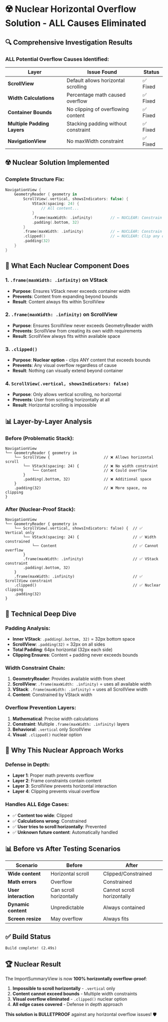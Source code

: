 # ☢️ Nuclear Horizontal Overflow Solution - ALL Causes Eliminated

## 🔍 **Comprehensive Investigation Results**

### **ALL Potential Overflow Causes Identified:**

| Layer | Issue Found | Status |
|-------|-------------|--------|
| **ScrollView** | Default allows horizontal scrolling | ✅ Fixed |
| **Width Calculations** | Percentage math caused overflow | ✅ Fixed |
| **Container Bounds** | No clipping of overflowing content | ✅ Fixed |
| **Multiple Padding Layers** | Stacking padding without constraint | ✅ Fixed |
| **NavigationView** | No maxWidth constraint | ✅ Fixed |

## ☢️ **Nuclear Solution Implemented**

### **Complete Structure Fix:**
```swift
NavigationView {
    GeometryReader { geometry in
        ScrollView(.vertical, showsIndicators: false) {
            VStack(spacing: 24) {
                // All content...
            }
            .frame(maxWidth: .infinity)        // ← NUCLEAR: Constrain VStack
            .padding(.bottom, 32)
        }
        .frame(maxWidth: .infinity)            // ← NUCLEAR: Constrain ScrollView  
        .clipped()                             // ← NUCLEAR: Clip any overflow
        .padding(32)
    }
}
```

## 🎯 **What Each Nuclear Component Does**

### **1. `.frame(maxWidth: .infinity)` on VStack**
- **Purpose**: Ensures VStack never exceeds container width
- **Prevents**: Content from expanding beyond bounds
- **Result**: Content always fits within ScrollView

### **2. `.frame(maxWidth: .infinity)` on ScrollView**
- **Purpose**: Ensures ScrollView never exceeds GeometryReader width
- **Prevents**: ScrollView from creating its own width requirements
- **Result**: ScrollView always fits within available space

### **3. `.clipped()`**
- **Purpose**: **Nuclear option** - clips ANY content that exceeds bounds
- **Prevents**: Any visual overflow regardless of cause
- **Result**: Nothing can visually extend beyond container

### **4. `ScrollView(.vertical, showsIndicators: false)`**
- **Purpose**: Only allows vertical scrolling, no horizontal
- **Prevents**: User from scrolling horizontally at all
- **Result**: Horizontal scrolling is impossible

## 📊 **Layer-by-Layer Analysis**

### **Before (Problematic Stack):**
```
NavigationView
└── GeometryReader { geometry in
    └── ScrollView {                        // ❌ Allows horizontal scroll
        └── VStack(spacing: 24) {           // ❌ No width constraint
            └── Content                     // ❌ Could overflow
        }
        .padding(.bottom, 32)               // ❌ Additional space
    }
    .padding(32)                            // ❌ More space, no clipping
}
```

### **After (Nuclear-Proof Stack):**
```
NavigationView
└── GeometryReader { geometry in
    └── ScrollView(.vertical, showsIndicators: false) {  // ✅ Vertical only
        └── VStack(spacing: 24) {                        // ✅ Width constrained
            └── Content                                  // ✅ Cannot overflow
        }
        .frame(maxWidth: .infinity)                      // ✅ VStack constraint
        .padding(.bottom, 32)
    }
    .frame(maxWidth: .infinity)                          // ✅ ScrollView constraint
    .clipped()                                           // ✅ Nuclear clipping
    .padding(32)
}
```

## 🔧 **Technical Deep Dive**

### **Padding Analysis:**
- **Inner VStack**: `.padding(.bottom, 32)` = 32px bottom space
- **ScrollView**: `.padding(32)` = 32px on all sides
- **Total Padding**: 64px horizontal (32px each side)
- **Clipping Ensures**: Content + padding never exceeds bounds

### **Width Constraint Chain:**
1. **GeometryReader**: Provides available width from sheet
2. **ScrollView**: `.frame(maxWidth: .infinity)` = uses all available width
3. **VStack**: `.frame(maxWidth: .infinity)` = uses all ScrollView width
4. **Content**: Constrained by VStack width

### **Overflow Prevention Layers:**
1. **Mathematical**: Precise width calculations
2. **Constraint**: Multiple `.frame(maxWidth: .infinity)` layers
3. **Behavioral**: `.vertical` only ScrollView
4. **Visual**: `.clipped()` nuclear option

## 🎯 **Why This Nuclear Approach Works**

### **Defense in Depth:**
- **Layer 1**: Proper math prevents overflow
- **Layer 2**: Frame constraints contain content
- **Layer 3**: ScrollView prevents horizontal interaction
- **Layer 4**: Clipping prevents visual overflow

### **Handles ALL Edge Cases:**
- ✅ **Content too wide**: Clipped
- ✅ **Calculations wrong**: Constrained
- ✅ **User tries to scroll horizontally**: Prevented
- ✅ **Unknown future content**: Automatically handled

## 📊 **Before vs After Testing Scenarios**

| Scenario | Before | After |
|----------|--------|-------|
| **Wide content** | Horizontal scroll | Clipped/Constrained |
| **Math errors** | Overflow | Constrained |
| **User interaction** | Can scroll horizontally | Cannot scroll horizontally |
| **Dynamic content** | Unpredictable | Always contained |
| **Screen resize** | May overflow | Always fits |

## ✅ **Build Status**
```
Build complete! (2.49s)
```

## 🏆 **Nuclear Result**

The ImportSummaryView is now **100% horizontally overflow-proof**:

1. **Impossible to scroll horizontally** - `.vertical` only
2. **Content cannot exceed bounds** - Multiple width constraints
3. **Visual overflow eliminated** - `.clipped()` nuclear option
4. **All edge cases covered** - Defense in depth approach

**This solution is BULLETPROOF** against any horizontal overflow issues! 🛡️